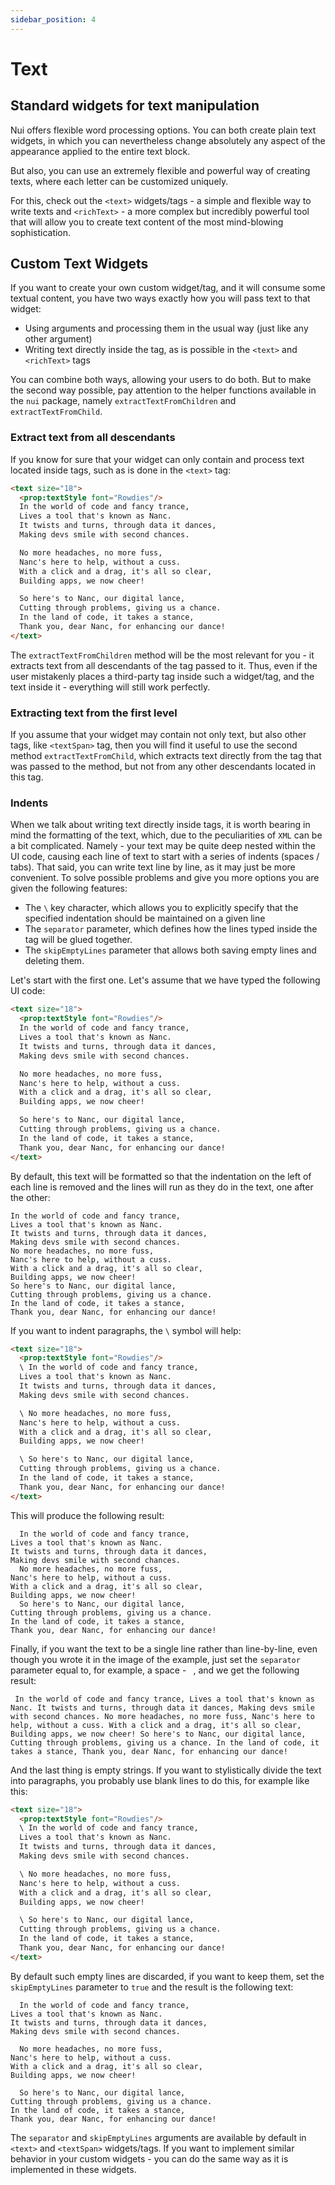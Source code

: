 ```yaml
---
sidebar_position: 4
---
```


# Text

## Standard widgets for text manipulation

Nui offers flexible word processing options. You can both create plain text widgets, in which you can nevertheless change absolutely any aspect of the appearance applied to the entire text block.

But also, you can use an extremely flexible and powerful way of creating texts, where each letter can be customized uniquely.

For this, check out the `<text>` widgets/tags - a simple and flexible way to write texts and `<richText>` - a more complex but incredibly powerful tool that will allow you to create text content of the most mind-blowing sophistication.

## Custom Text Widgets

If you want to create your own custom widget/tag, and it will consume some textual content, you have two ways exactly how you will pass text to that widget:

- Using arguments and processing them in the usual way (just like any other argument)
- Writing text directly inside the tag, as is possible in the `<text>` and `<richText>` tags

You can combine both ways, allowing your users to do both. But to make the second way possible, pay attention to the helper functions available in the `nui` package, namely `extractTextFromChildren` and `extractTextFromChild`.

### Extract text from all descendants

If you know for sure that your widget can only contain and process text located inside tags, such as is done in the `<text>` tag:

```html
<text size="18">
  <prop:textStyle font="Rowdies"/>
  In the world of code and fancy trance,
  Lives a tool that's known as Nanc.
  It twists and turns, through data it dances,
  Making devs smile with second chances.

  No more headaches, no more fuss,
  Nanc's here to help, without a cuss.
  With a click and a drag, it's all so clear,
  Building apps, we now cheer!

  So here's to Nanc, our digital lance,
  Cutting through problems, giving us a chance.
  In the land of code, it takes a stance,
  Thank you, dear Nanc, for enhancing our dance!
</text>
```

The `extractTextFromChildren` method will be the most relevant for you - it extracts text from all descendants of the tag passed to it. Thus, even if the user mistakenly places a third-party tag inside such a widget/tag, and the text inside it - everything will still work perfectly.

### Extracting text from the first level

If you assume that your widget may contain not only text, but also other tags, like `<textSpan>` tag, then you will find it useful to use the second method `extractTextFromChild`, which extracts text directly from the tag that was passed to the method, but not from any other descendants located in this tag.

### Indents

When we talk about writing text directly inside tags, it is worth bearing in mind the formatting of the text, which, due to the peculiarities of `XML` can be a bit complicated. Namely - your text may be quite deep nested within the UI code, causing each line of text to start with a series of indents (spaces / tabs). That said, you can write text line by line, as it may just be more convenient. To solve possible problems and give you more options you are given the following features:

- The `\` key character, which allows you to explicitly specify that the specified indentation should be maintained on a given line
- The `separator` parameter, which defines how the lines typed inside the tag will be glued together.
- The `skipEmptyLines` parameter that allows both saving empty lines and deleting them.

Let's start with the first one. Let's assume that we have typed the following UI code:

```html
<text size="18">
  <prop:textStyle font="Rowdies"/>
  In the world of code and fancy trance,
  Lives a tool that's known as Nanc.
  It twists and turns, through data it dances,
  Making devs smile with second chances.

  No more headaches, no more fuss,
  Nanc's here to help, without a cuss.
  With a click and a drag, it's all so clear,
  Building apps, we now cheer!

  So here's to Nanc, our digital lance,
  Cutting through problems, giving us a chance.
  In the land of code, it takes a stance,
  Thank you, dear Nanc, for enhancing our dance!
</text>
```

By default, this text will be formatted so that the indentation on the left of each line is removed and the lines will run as they do in the text, one after the other:

```text.
In the world of code and fancy trance,
Lives a tool that's known as Nanc.
It twists and turns, through data it dances,
Making devs smile with second chances.
No more headaches, no more fuss,
Nanc's here to help, without a cuss.
With a click and a drag, it's all so clear,
Building apps, we now cheer!
So here's to Nanc, our digital lance,
Cutting through problems, giving us a chance.
In the land of code, it takes a stance,
Thank you, dear Nanc, for enhancing our dance!
```

If you want to indent paragraphs, the `\` symbol will help:

```html
<text size="18">
  <prop:textStyle font="Rowdies"/>
  \ In the world of code and fancy trance,
  Lives a tool that's known as Nanc.
  It twists and turns, through data it dances,
  Making devs smile with second chances.

  \ No more headaches, no more fuss,
  Nanc's here to help, without a cuss.
  With a click and a drag, it's all so clear,
  Building apps, we now cheer!

  \ So here's to Nanc, our digital lance,
  Cutting through problems, giving us a chance.
  In the land of code, it takes a stance,
  Thank you, dear Nanc, for enhancing our dance!
</text>
```

This will produce the following result:

```text
  In the world of code and fancy trance,
Lives a tool that's known as Nanc.
It twists and turns, through data it dances,
Making devs smile with second chances.
  No more headaches, no more fuss,
Nanc's here to help, without a cuss.
With a click and a drag, it's all so clear,
Building apps, we now cheer!
  So here's to Nanc, our digital lance,
Cutting through problems, giving us a chance.
In the land of code, it takes a stance,
Thank you, dear Nanc, for enhancing our dance!
```

Finally, if you want the text to be a single line rather than line-by-line, even though you wrote it in the image of the example, just set the `separator` parameter equal to, for example, a space - ` `, and we get the following result:

```text
 In the world of code and fancy trance, Lives a tool that's known as Nanc. It twists and turns, through data it dances, Making devs smile with second chances. No more headaches, no more fuss, Nanc's here to help, without a cuss. With a click and a drag, it's all so clear, Building apps, we now cheer! So here's to Nanc, our digital lance, Cutting through problems, giving us a chance. In the land of code, it takes a stance, Thank you, dear Nanc, for enhancing our dance!
```

And the last thing is empty strings. If you want to stylistically divide the text into paragraphs, you probably use blank lines to do this, for example like this:

```html
<text size="18">
  <prop:textStyle font="Rowdies"/>
  \ In the world of code and fancy trance,
  Lives a tool that's known as Nanc.
  It twists and turns, through data it dances,
  Making devs smile with second chances.

  \ No more headaches, no more fuss,
  Nanc's here to help, without a cuss.
  With a click and a drag, it's all so clear,
  Building apps, we now cheer!

  \ So here's to Nanc, our digital lance,
  Cutting through problems, giving us a chance.
  In the land of code, it takes a stance,
  Thank you, dear Nanc, for enhancing our dance!
</text>
```

By default such empty lines are discarded, if you want to keep them, set the `skipEmptyLines` parameter to `true` and the result is the following text:

```text
  In the world of code and fancy trance,
Lives a tool that's known as Nanc.
It twists and turns, through data it dances,
Making devs smile with second chances.

  No more headaches, no more fuss,
Nanc's here to help, without a cuss.
With a click and a drag, it's all so clear,
Building apps, we now cheer!

  So here's to Nanc, our digital lance,
Cutting through problems, giving us a chance.
In the land of code, it takes a stance,
Thank you, dear Nanc, for enhancing our dance!
```

The `separator` and `skipEmptyLines` arguments are available by default in `<text>` and `<textSpan>` widgets/tags. If you want to implement similar behavior in your custom widgets - you can do the same way as it is implemented in these widgets.
